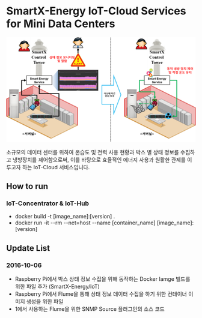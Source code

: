# SmartX-Energy IoT-Cloud Services for Mini Data Centers

![](https://raw.githubusercontent.com/SmartX-Labs/SmartX-Energy/master/Images/Service%20Scenario.png)

소규모의 데이터 센터를 위하여 온습도 및 전력 사용 현황과 박스 별 상태 정보를 수집하고 냉방장치를 제어함으로써,
이를 바탕으로 효율적인 에너지 사용과 원활한 관제를 이루고자 하는 IoT-Cloud 서비스입니다.

## How to run
### IoT-Concentrator & IoT-Hub
 * docker build -t [image_name]:[version] .
 * docker run -it --rm --net=host --name [container_name] [image_name]:[version]


## Update List
### 2016-10-06
  * Raspberry Pi에서 박스 상태 정보 수집을 위해 동작하는 Docker Iamge 빌드를 위한 파일 추가 (SmartX-Energy/IoT)
   * Raspberry Pi에서 Flume을 통해 상태 정보 데이터 수집을 하기 위한 컨테이너 이미지 생성을 위한 파일
   * 1에서 사용하는 Flume을 위한 SNMP Source 플러그인의 소스 코드
